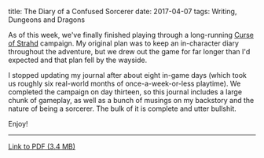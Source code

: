 title: The Diary of a Confused Sorcerer
date: 2017-04-07
tags: Writing, Dungeons and Dragons

As of this week, we've finally finished playing through a long-running
[Curse of Strahd](//dnd.wizards.com/products/tabletop-games/rpg-products/curse-strahd)
campaign. My original plan was to keep an in-character diary throughout the
adventure, but we drew out the game for far longer than I'd expected and that
plan fell by the wayside.

I stopped updating my journal after about eight in-game days (which took us
roughly six real-world months of once-a-week-or-less playtime). We completed the
campaign on day thirteen, so this journal includes a large chunk of gameplay, as
well as a bunch of musings on my backstory and the nature of being a sorcerer.
The bulk of it is complete and utter bullshit.

Enjoy!

---

[Link to PDF (3.4 MB)](https://circleci.com/api/v1/project/TheKevJames/curse_of_strahd/latest/artifacts/0/$CIRCLE_ARTIFACTS/journal.pdf?branch=master&filter=successful)
